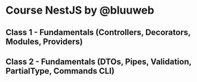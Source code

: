 # Course NestJS by @bluuweb

## Class 1 - Fundamentals (Controllers, Decorators, Modules, Providers)

## Class 2 - Fundamentals (DTOs, Pipes, Validation, PartialType, Commands CLI)

